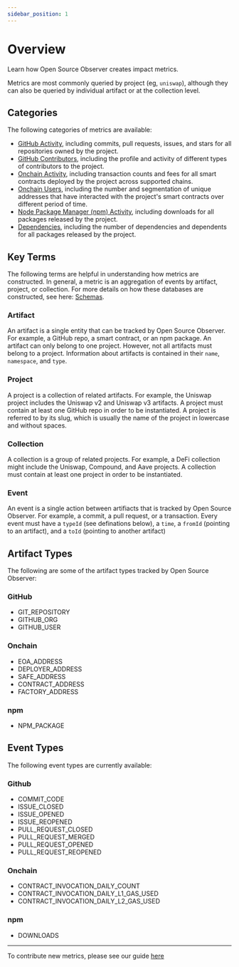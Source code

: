 ```yaml
---
sidebar_position: 1
---
```


# Overview

Learn how Open Source Observer creates impact metrics.

Metrics are most commonly queried by project (eg, `uniswap`), although they can also be queried by individual artifact or at the collection level.

## Categories

The following categories of metrics are available:

- [GitHub Activity](./github_activity), including commits, pull requests, issues, and stars for all repositories owned by the project.
- [GitHub Contributors](./github_contributors), including the profile and activity of different types of contributors to the project.
- [Onchain Activity](./onchain_activity), including transaction counts and fees for all smart contracts deployed by the project across supported chains.
- [Onchain Users](./onchain_users), including the number and segmentation of unique addresses that have interacted with the project's smart contracts over different period of time.
- [Node Package Manager (npm) Activity](./npm_activity), including downloads for all packages released by the project.
- [Dependencies](./dependencies), including the number of dependencies and dependents for all packages released by the project.

## Key Terms

The following terms are helpful in understanding how metrics are constructed. In general, a metric is an aggregation of events by artifact, project, or collection. For more details on how these databases are constructed, see here: [Schemas](../../category/schemas).

### Artifact

An artifact is a single entity that can be tracked by Open Source Observer. For example, a GitHub repo, a smart contract, or an npm package. An artifact can only belong to one project. However, not all artifacts must belong to a project. Information about artifacts is contained in their `name`, `namespace`, and `type`.

### Project

A project is a collection of related artifacts. For example, the Uniswap project includes the Uniswap v2 and Uniswap v3 artifacts. A project must contain at least one GitHub repo in order to be instantiated. A project is referred to by its slug, which is usually the name of the project in lowercase and without spaces.

### Collection

A collection is a group of related projects. For example, a DeFi collection might include the Uniswap, Compound, and Aave projects. A collection must contain at least one project in order to be instantiated.

### Event

An event is a single action between artifiacts that is tracked by Open Source Observer. For example, a commit, a pull request, or a transaction. Every event must have a `typeId` (see definations below), a `time`, a `fromId` (pointing to an artifact), and a `toId` (pointing to another artifact)

## Artifact Types

The following are some of the artifact types tracked by Open Source Observer:

### GitHub

- GIT_REPOSITORY
- GITHUB_ORG
- GITHUB_USER

### Onchain

- EOA_ADDRESS
- DEPLOYER_ADDRESS
- SAFE_ADDRESS
- CONTRACT_ADDRESS
- FACTORY_ADDRESS

### npm

- NPM_PACKAGE

## Event Types

The following event types are currently available:

### Github

- COMMIT_CODE
- ISSUE_CLOSED
- ISSUE_OPENED
- ISSUE_REOPENED
- PULL_REQUEST_CLOSED
- PULL_REQUEST_MERGED
- PULL_REQUEST_OPENED
- PULL_REQUEST_REOPENED

### Onchain

- CONTRACT_INVOCATION_DAILY_COUNT
- CONTRACT_INVOCATION_DAILY_L1_GAS_USED
- CONTRACT_INVOCATION_DAILY_L2_GAS_USED

### npm

- DOWNLOADS

---

To contribute new metrics, please see our guide [here](../../contribute/impact-models)
